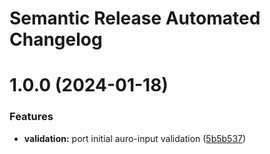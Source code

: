 # Semantic Release Automated Changelog

# 1.0.0 (2024-01-18)


### Features

* **validation:** port initial auro-input validation ([5b5b537](https://github.com/AlaskaAirlines/auro-formvalidation/commit/5b5b537ffff55d01da8d8bd76a4e6de7bb3300ad))

